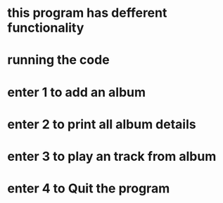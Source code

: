# this program has defferent functionality
# running the code
# enter 1 to add an album
# enter 2 to print all album details
# enter 3 to play an  track from album
# enter 4 to Quit the program
 
